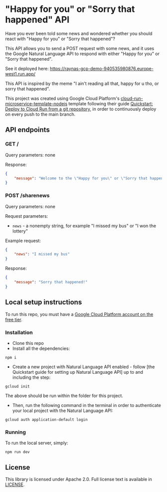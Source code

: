 # "Happy for you" or "Sorry that happened" API
Have you ever been told some news and wondered whether you should react with "Happy for you" or "Sorry that happened"?

This API allows you to send a POST request with some news, and it uses the Google Natural Language API to respond with either "Happy for you" or "Sorry that happened".

See it deployed here: https://raynas-gcp-demo-940535980876.europe-west1.run.app/

This API is inspired by the meme "I ain't reading all that, happy for u tho, or sorry that happened".

This project was created using Google Cloud Platform's [cloud-run-microservice-template-nodejs](https://github.com/GoogleCloudPlatform/cloud-run-microservice-template-nodejs) template following their guide [Quickstart: Deploy to Cloud Run from a git repository](https://cloud.google.com/run/docs/quickstarts/deploy-continuously), in order to continuously deploy on every push to the main branch.

## API endpoints

### GET /

Query parameters: none

Response:

```json
{
    "message": "Welcome to the \"Happy for you\" or \"Sorry that happened\" API! Feel free to share your happy or sad news using the POST /sharenews endpoint under the JSON property \"news\"."
}
```

### POST /sharenews

Query parameters: none

Request parameters:
- `news` - a nonempty string, for example "I missed my bus" or "I won the lottery"

Example request:
```json
{
    "news": "I missed my bus"
}
```

Response:
```json
{
    "message": "Sorry that happened!"
}
```

## Local setup instructions

To run this repo, you must have a [Google Cloud Platform account on the free tier](https://cloud.google.com/free).

### Installation

- Clone this repo
- Install all the dependencies:
```
npm i
```
- Create a new project with Natural Language API enabled - follow [the Quickstart guide for setting up Natural Language API] up to and including the step:
```
gcloud init
```
The above should be run within the folder for this project.
- Then, run the following command in the terminal in order to authenticate your local project with the Natural Language API:
```
gcloud auth application-default login
```

### Running
To run the local server, simply:
```
npm run dev
```



## License

This library is licensed under Apache 2.0. Full license text is available in [LICENSE](LICENSE).
